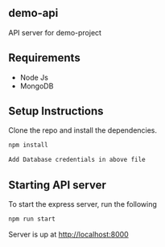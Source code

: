 ## demo-api

API server for demo-project

## Requirements

* Node Js
* MongoDB

## Setup Instructions

Clone the repo and install the dependencies.

```bash
npm install
```

```bash
Add Database credentials in above file
```

## Starting API server

To start the express server, run the following

```bash
npm run start
```

Server is up at [http://localhost:8000](http://localhost:8000)

